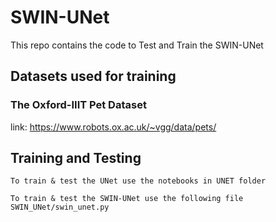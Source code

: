# SWIN-UNet

This repo contains the code to Test and Train the SWIN-UNet

## Datasets used for training
### The Oxford-IIIT Pet Dataset
link: https://www.robots.ox.ac.uk/~vgg/data/pets/

## Training and Testing
```
To train & test the UNet use the notebooks in UNET folder
```
```
To train & test the SWIN-UNet use the following file SWIN_UNet/swin_unet.py
```
